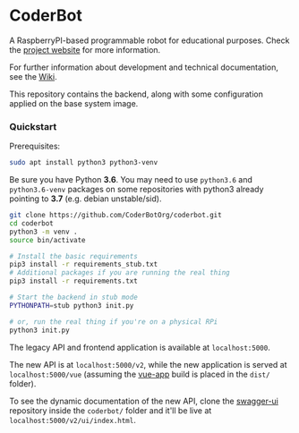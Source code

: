 # CoderBot

A RaspberryPI-based programmable robot for educational purposes. Check the [project website](https://www.coderbot.org) for more information.

For further information about development and technical documentation, see the [Wiki](https://github.com/CoderBotOrg/coderbot/wiki).

This repository contains the backend, along with some configuration applied on the base system image.

### Quickstart

Prerequisites:

```bash
sudo apt install python3 python3-venv
```

Be sure you have Python **3.6**. You may need to use `python3.6` and `python3.6-venv` packages on some repositories with python3 already pointing to **3.7** (e.g. debian unstable/sid).



```bash
git clone https://github.com/CoderBotOrg/coderbot.git
cd coderbot
python3 -m venv .
source bin/activate

# Install the basic requirements
pip3 install -r requirements_stub.txt
# Additional packages if you are running the real thing
pip3 install -r requirements.txt

# Start the backend in stub mode
PYTHONPATH=stub python3 init.py

# or, run the real thing if you're on a physical RPi
python3 init.py
```

The legacy API and frontend application is available at `localhost:5000`.

The new API is at `localhost:5000/v2`, while the new application is served at `localhost:5000/vue` (assuming the [vue-app](https://github.com/coderbotorg/vue-app) build is placed in the `dist/` folder).

To see the dynamic documentation of the new API, clone the [swagger-ui](https://github.com/coderbotorg/swagger-ui) repository inside the `coderbot/` folder and it'll be live at `localhost:5000/v2/ui/index.html`.

